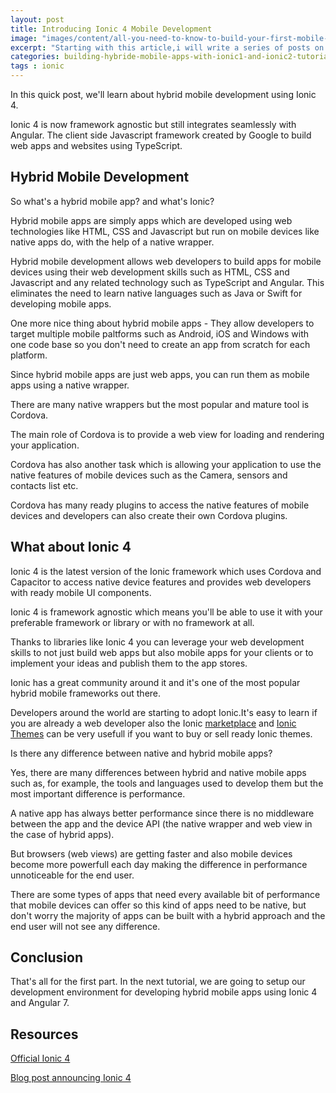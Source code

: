 ```yaml
---
layout: post
title: Introducing Ionic 4 Mobile Development
image: "images/content/all-you-need-to-know-to-build-your-first-mobile-app/titleimage.png"
excerpt: "Starting with this article,i will write a series of posts on how to build a hybrid mobile app with Ionic 2.These tutorial series target web developers who don't have any previous experience with Ionic 2 framework."
categories: building-hybride-mobile-apps-with-ionic1-and-ionic2-tutorials
tags : ionic
---
```


<a data-pin-do="embedPin" data-pin-width="large" href="https://www.pinterest.com/pin/427490189612763941/"></a>

In this quick post, we'll learn about hybrid mobile development using Ionic 4. 

Ionic 4 is now framework agnostic but still integrates seamlessly with Angular. The client side Javascript framework created by Google to build web apps and websites using TypeScript.



## Hybrid Mobile Development


So what's a hybrid mobile app? and what's Ionic?

Hybrid mobile apps are simply apps which are developed using web technologies like HTML, CSS and Javascript but run on mobile devices like native apps do, with the help of a native wrapper.

Hybrid mobile development allows web developers to build apps for mobile devices using their web development skills such as HTML, CSS and Javascript and any related technology such as TypeScript and Angular. This eliminates the need to learn native languages such as Java or Swift for developing mobile apps.

One more nice thing about hybrid mobile apps - They allow developers to target multiple mobile paltforms such as Android, iOS and Windows with one code base so you don't need to create an app from scratch for each platform.


Since hybrid mobile apps are just web apps, you can run them as mobile apps using a native wrapper.

There are many native wrappers but the most popular and mature tool is Cordova. 

The main role of Cordova is to provide a web view for loading and rendering your application.

Cordova has also another task which is allowing your application to use the native features of mobile devices such as the Camera, sensors and contacts list etc.

Cordova has many ready plugins to access the native features of mobile devices and developers can also create their own Cordova plugins.

## What about Ionic 4

Ionic 4 is the latest version of the Ionic framework which uses Cordova and Capacitor to access native device features and provides web developers with ready mobile UI components.

Ionic 4 is framework agnostic which means you'll be able to use it with your preferable framework or library or with no framework at all.

Thanks to libraries like Ionic 4 you can leverage your web development skills to not just build web apps but also mobile apps for your clients or to implement your ideas and publish them to the app stores.

Ionic has a great community around it and it's one of the most popular hybrid mobile frameworks out there. 

Developers around the world are starting to adopt Ionic.It's easy to learn if you are already a web developer also the Ionic [marketplace](https://market.ionic.io/themes) and [Ionic Themes](https://ionicthemes.com/) can be very usefull if you want to buy or sell ready Ionic themes.

Is there any difference between native and hybrid mobile apps?

Yes, there are many differences between hybrid and native mobile apps such as, for example, the tools and languages used to develop them but the most important difference is performance.

A native app has always better performance since there is no middleware between the app and the device API (the native wrapper and web view in the case of hybrid apps).

But browsers (web views) are getting faster and also mobile devices become more powerfull each day making the difference in performance unnoticeable for the end user.
 
There are some types of apps that need every available bit of performance that mobile devices can offer so this kind of apps need to be native, but don't worry the majority of apps can be built with a hybrid approach and the end user will not see any difference.


## Conclusion


That's all for the first part. In the next tutorial, we are going to setup our development environment for developing hybrid mobile apps using Ionic 4 and Angular 7. 

## Resources

[Official Ionic 4](http://ionic.io/4)

[Blog post announcing Ionic 4](https://blog.ionicframework.com/announcing-ionic-4-beta/)
    



        

